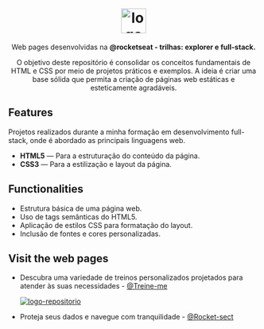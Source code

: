 
<h1 align="center"> <img src="https://github.com/alvesvn/rocketseat-static/assets/96539606/bf8e6ffc-4ef3-42fe-8742-de1062136b35" alt="logo-repositorio" height="50" widht="50" /></h1> 
<p align="center">Web pages desenvolvidas na <b>@rocketseat - trilhas: explorer e full-stack.</b></p>
<p align="center">O objetivo deste repositório é consolidar os conceitos fundamentais de HTML e CSS por meio de projetos práticos e exemplos. A ideia é criar uma base sólida que permita a criação de páginas web estáticas e esteticamente agradáveis.</p>

## Features
Projetos realizados durante a minha formação em desenvolvimento full-stack, onde é abordado as principais linguagens web.
-  <b>HTML5</b> — Para a estruturação do conteúdo da página.
-  <b>CSS3</b> — Para a estilização e layout da página.

## Functionalities

- Estrutura básica de uma página web.
- Uso de tags semânticas do HTML5.
- Aplicação de estilos CSS para formatação do layout.
- Inclusão de fontes e cores personalizadas.

## Visit the web pages

- Descubra uma variedade de treinos personalizados projetados para atender às suas necessidades - <a href="https://treineme-six.vercel.app/">@Treine-me</a>

  <a href="https://treineme-six.vercel.app/"><img src="https://github.com/alvesvn/rocketseat-static/assets/96539606/cffa1cd9-9361-4284-96bc-99d58dcb503e" alt="logo-repositorio"/></a>


- Proteja seus dados e navegue com tranquilidade - <a href="https://rocketseat-static.vercel.app/">@Rocket-sect</a>


